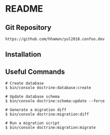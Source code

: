 README
======

Git Repository
--------------

    https://github.com/hhamon/yul2018.confoo.dev

Installation
------------

Useful Commands
---------------

    # Create database
    $ bin/console doctrine:database:create

    # Update database schema
    $ bin/console doctrine:schema:update --force

    # Generate a migration diff
    $ bin/console doctrine:migration:diff

    # Run a migration script
    $ bin/console doctrine:migration:migrate